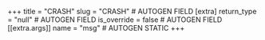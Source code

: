 +++
title = "CRASH"
slug = "CRASH" # AUTOGEN FIELD
[extra]
return_type = "null" # AUTOGEN FIELD
is_override = false # AUTOGEN FIELD
[[extra.args]]
name = "msg" # AUTOGEN STATIC
+++